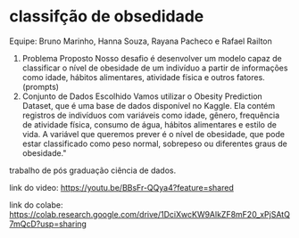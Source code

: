 # classifção de obsedidade

Equipe: Bruno Marinho, Hanna Souza, Rayana Pacheco e Rafael Railton

1. Problema Proposto
Nosso desafio é desenvolver um modelo capaz de classificar o nível de obesidade de um indivíduo a partir de informações como idade, hábitos alimentares, atividade física e outros fatores. (prompts)
2. Conjunto de Dados Escolhido
Vamos utilizar o Obesity Prediction Dataset, que é uma base de dados disponível no Kaggle. Ela contém registros de indivíduos com variáveis como idade, gênero, frequência de atividade física, consumo de água, hábitos alimentares e estilo de vida. A variável que queremos prever é o nível de obesidade, que pode estar classificado como peso normal, sobrepeso ou diferentes graus de obesidade."

trabalho de pós graduação ciência de dados.

link do video: https://youtu.be/BBsFr-QQya4?feature=shared

link do colabe: https://colab.research.google.com/drive/1DciXwcKW9AlkZF8mF20_xPjSAtQ7mQcD?usp=sharing
